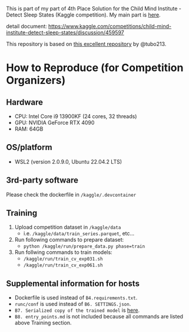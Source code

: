 This is part of my part of 4th Place Solution for the Child Mind Institute - Detect Sleep States (Kaggle competition).
My main part is [here](https://github.com/penguin-prg/child-mind-institute-detect-sleep-states).

detail document: https://www.kaggle.com/competitions/child-mind-institute-detect-sleep-states/discussion/459597

This repository is based on [this excellent repository](https://github.com/tubo213/kaggle-child-mind-institute-detect-sleep-states/tree/main) by @tubo213.


# How to Reproduce (for Competition Organizers)
## Hardware
- CPU: Intel Core i9 13900KF (24 cores, 32 threads)
- GPU: NVIDIA GeForce RTX 4090
- RAM: 64GB

## OS/platform
- WSL2 (version 2.0.9.0, Ubuntu 22.04.2 LTS)

## 3rd-party software
Please check the dockerfile in `/kaggle/.devcontainer`

## Training
1. Upload competition dataset in `/kaggle/data`
    - i.e. `/kaggle/data/train_series.parquet`, etc...
2. Run following commands to prepare dataset:
    - `python /kaggle/run/prepare_data.py phase=train`
3. Run follwing commands to train models:
    - `/kaggle/run/train_cv_exp031.sh`
    - `/kaggle/run/train_cv_exp061.sh`

## Supplemental information for hosts
- Dockerfile is used instead of `B4.requirements.txt`.
- `runc/conf` is used instead of `B6. SETTINGS.json`.
- `B7. Serialized copy of the trained model` is [here](https://www.kaggle.com/datasets/ryotayoshinobu/cmi-model).
- `B8. entry_points.md` is not included because all commands are listed above Training section.